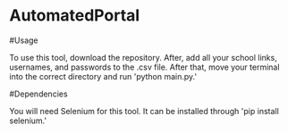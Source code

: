 # AutomatedPortal

#Usage

To use this tool, download the repository. After, add all your school links, usernames, and passwords to the .csv file. After that, move your terminal into the correct directory and run 'python main.py.' 

#Dependencies

You will need Selenium for this tool. It can be installed through 'pip install selenium.'
